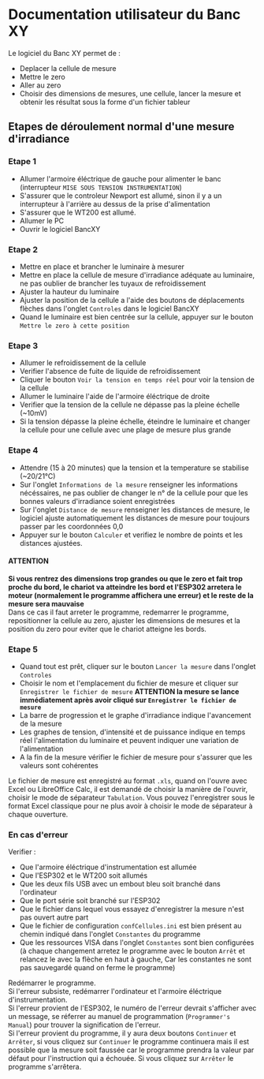 # Documentation utilisateur du Banc XY  
  
Le logiciel du Banc XY permet de :  
  
- Deplacer la cellule de mesure 
- Mettre le zero 
- Aller au zero 
- Choisir des dimensions de mesures, une cellule, lancer la mesure et obtenir les résultat sous la forme d'un fichier tableur 
  
  
## Etapes de déroulement normal d'une mesure d'irradiance  
  
### Etape 1  
- Allumer l'armoire éléctrique de gauche pour alimenter le banc (interrupteur `MISE SOUS TENSION INSTRUMENTATION`) 
- S'assurer que le controleur Newport est allumé, sinon il y a un interrupteur à l'arrière au dessus de la prise d'alimentation 
- S'assurer que le WT200 est allumé. 
- Allumer le PC 
- Ouvrir le logiciel BancXY 
  
### Etape 2  
- Mettre en place et brancher le luminaire à mesurer 
- Mettre en place la cellule de mesure d'irradiance adéquate au luminaire, ne pas oublier de brancher les tuyaux de refroidissement 
- Ajuster la hauteur du luminaire 
- Ajuster la position de la cellule a l'aide des boutons de déplacements flèches dans l'onglet `Controles` dans le logiciel BancXY 
- Quand le luminaire est bien centrée sur la cellule, appuyer sur le bouton `Mettre le zero à cette position` 
  
### Etape 3  
- Allumer le refroidissement de la cellule 
- Verifier l'absence de fuite de liquide de refroidissement 
- Cliquer le bouton `Voir la tension en temps réel` pour voir la tension de la cellule 
- Allumer le luminaire l'aide de l'armoire éléctrique de droite 
- Verifier que la tension de la cellule ne dépasse pas la pleine échelle (~10mV) 
- Si la tension dépasse la pleine échelle, éteindre le luminaire et changer la cellule pour une cellule avec une plage de mesure plus grande 
  
### Etape 4  
- Attendre (15 à 20 minutes) que la tension et la temperature se stabilise (~20/21°C) 
- Sur l'onglet `Informations de la mesure` renseigner les informations nécéssaires, ne pas oublier de changer le n° de la cellule pour que les bonnes valeurs d'irradiance soient enregistrées 
- Sur l'onglet `Distance de mesure` renseigner les distances de mesure, le logiciel ajuste automatiquement les distances de mesure pour toujours passer par les coordonnées 0,0 
- Appuyer sur le bouton `Calculer` et verifiez le nombre de points et les distances ajustées. 
  
#### ATTENTION  
__Si vous rentrez des dimensions trop grandes ou que le zero et fait trop proche du bord, le chariot va atteindre les bord et l'ESP302 arretera le moteur (normalement le programme affichera une erreur) et le reste de la mesure sera mauvaise__  
	Dans ce cas il faut arreter le programme, redemarrer le programme, repositionner la cellule au zero, ajuster les dimensions de mesures et la position du zero pour eviter que le chariot atteigne les bords.  
  
### Etape 5  
- Quand tout est prêt, cliquer sur le bouton `Lancer la mesure`  dans l'onglet `Controles` 
- Choisir le nom et l'emplacement du fichier de mesure et cliquer sur `Enregistrer le fichier de mesure` __ATTENTION la mesure se lance immédiatement après avoir cliqué sur `Enregistrer le fichier de mesure`__
- La barre de progression et le graphe d'irradiance indique l'avancement de la mesure 
- Les graphes de tension, d'intensité et de puissance indique en temps réel l'alimentation du luminaire et peuvent indiquer une variation de l'alimentation 
- A la fin de la mesure vérifier le fichier de mesure pour s'assurer que les valeurs sont cohérentes 
  
Le fichier de mesure est enregistré au format `.xls`, quand on l'ouvre avec Excel ou LibreOffice Calc, il est demandé de choisir la manière de l'ouvrir, choisir le mode de séparateur `Tabulation`. Vous pouvez l'enregistrer sous le format Excel classique pour ne plus avoir à choisir le mode de séparateur à chaque ouverture. 
  
### En cas d'erreur  
Verifier :  
  
- Que l'armoire éléctrique d'instrumentation est allumée 
- Que l'ESP302 et le WT200 soit allumés 
- Que les deux fils USB avec un embout bleu soit branché dans l'ordinateur 
- Que le port série soit branché sur l'ESP302 
- Que le fichier dans lequel vous essayez d'enregistrer la mesure n'est pas ouvert autre part 
- Que le fichier de configuration `confCellules.ini` est bien présent au chemin indiqué dans l'onglet `Constantes` du programme 
- Que les ressources VISA dans l'onglet `Constantes` sont bien configurées (à chaque changement arretez le programme avec le bouton `Arrêt` et relancez le avec la flèche en haut à gauche, Car les constantes ne sont pas sauvegardé quand on ferme le programme) 
  
Redémarrer le programme.  
Si l'erreur subsiste, redémarrer l'ordinateur et l'armoire éléctrique d'instrumentation.  
Si l'erreur provient de l'ESP302, le numéro de l'erreur devrait s'afficher avec un message, se réferrer au manuel de programmation (`Programmer's Manual`) pour trouver la signification de l'erreur.  
Si l'erreur provient du programme, il y aura deux boutons `Continuer` et `Arrêter`, si vous cliquez sur `Continuer` le programme continuera mais il est possible que la mesure soit faussée car le programme prendra la valeur par défaut pour l'instruction qui a échouée. Si vous cliquez sur `Arrêter` le programme s'arrêtera.  
  
  

